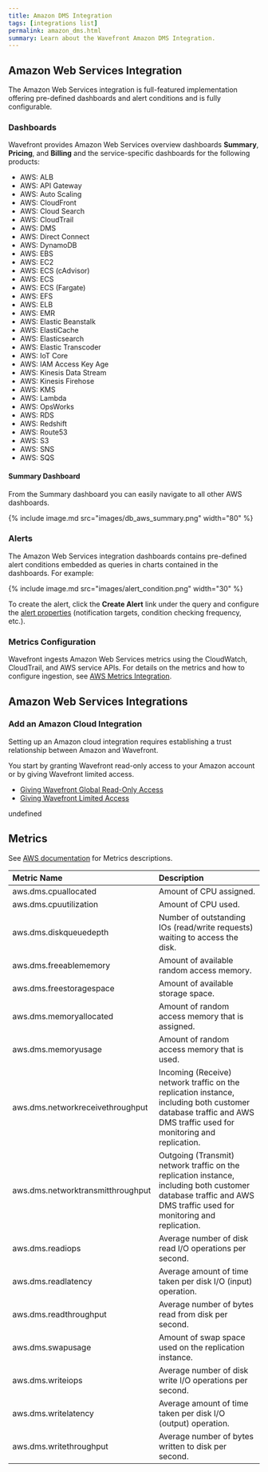 ```yaml
---
title: Amazon DMS Integration
tags: [integrations list]
permalink: amazon_dms.html
summary: Learn about the Wavefront Amazon DMS Integration.
---
```

## Amazon Web Services Integration

The Amazon Web Services integration is full-featured implementation offering pre-defined dashboards and alert conditions and is fully configurable.

### Dashboards

Wavefront provides Amazon Web Services overview dashboards **Summary**, **Pricing**, and **Billing** and the service-specific dashboards for the following products:

- AWS: ALB
- AWS: API Gateway
- AWS: Auto Scaling
- AWS: CloudFront
- AWS: Cloud Search
- AWS: CloudTrail
- AWS: DMS
- AWS: Direct Connect
- AWS: DynamoDB
- AWS: EBS
- AWS: EC2
- AWS: ECS (cAdvisor)
- AWS: ECS
- AWS: ECS (Fargate)
- AWS: EFS
- AWS: ELB
- AWS: EMR
- AWS: Elastic Beanstalk
- AWS: ElastiCache
- AWS: Elasticsearch
- AWS: Elastic Transcoder
- AWS: IoT Core
- AWS: IAM Access Key Age
- AWS: Kinesis Data Stream
- AWS: Kinesis Firehose
- AWS: KMS
- AWS: Lambda
- AWS: OpsWorks
- AWS: RDS
- AWS: Redshift
- AWS: Route53
- AWS: S3
- AWS: SNS
- AWS: SQS

#### Summary Dashboard

<p>From the Summary dashboard you can easily navigate to all other AWS dashboards.</p>

{% include image.md src="images/db_aws_summary.png" width="80" %}

### Alerts

The Amazon Web Services integration dashboards contains pre-defined alert conditions embedded as queries in charts contained in the dashboards. For example:

{% include image.md src="images/alert_condition.png" width="30" %}

To create the alert, click the **Create Alert** link under the query and configure the [alert properties](https://docs.wavefront.com/alerts_manage.html) (notification targets, condition checking frequency, etc.).

### Metrics Configuration

Wavefront ingests Amazon Web Services metrics using the CloudWatch, CloudTrail, and AWS service APIs. For details on the metrics and how to configure ingestion, see [AWS Metrics Integration](https://docs.wavefront.com/integrations_aws_metrics.html).

## Amazon Web Services Integrations



### Add an Amazon Cloud Integration

Setting up an Amazon cloud integration requires establishing a trust relationship between Amazon and Wavefront.

You start by granting Wavefront read-only access to your Amazon account or by giving Wavefront limited access.

* [Giving Wavefront Global Read-Only Access](https://docs.wavefront.com/integrations_aws_overview.html#give-wavefront-read-only-access-to-your-amazon-account-and-get-the-role-arn)
* [Giving Wavefront Limited Access](https://docs.wavefront.com/integrations_aws_overview.html#giving-wavefront-limited-access)





undefined






## Metrics

See [AWS documentation](https://docs.aws.amazon.com/AmazonCloudWatch/latest/monitoring/aws-services-cloudwatch-metrics.html) for Metrics descriptions.   

|Metric Name|Description|
| :--- | :--- |
|aws.dms.cpuallocated| Amount of CPU assigned.|
|aws.dms.cpuutilization| Amount of CPU used.|
|aws.dms.diskqueuedepth| Number of outstanding IOs (read/write requests) waiting to access the disk.|
|aws.dms.freeablememory| Amount of available random access memory.|
|aws.dms.freestoragespace| Amount of available storage space.|
|aws.dms.memoryallocated| Amount of random access memory that is assigned.|
|aws.dms.memoryusage| Amount of random access memory that is used.|
|aws.dms.networkreceivethroughput| Incoming (Receive) network traffic on the replication instance, including both customer database traffic and AWS DMS traffic used for monitoring and replication.|
|aws.dms.networktransmitthroughput| Outgoing (Transmit) network traffic on the replication instance, including both customer database traffic and AWS DMS traffic used for monitoring and replication.|
|aws.dms.readiops| Average number of disk read I/O operations per second.|
|aws.dms.readlatency| Average amount of time taken per disk I/O (input) operation.|
|aws.dms.readthroughput| Average number of bytes read from disk per second.|
|aws.dms.swapusage| Amount of swap space used on the replication instance.|
|aws.dms.writeiops| Average number of disk write I/O operations per second.|
|aws.dms.writelatency| Average amount of time taken per disk I/O (output) operation.|
|aws.dms.writethroughput| Average number of bytes written to disk per second.|

